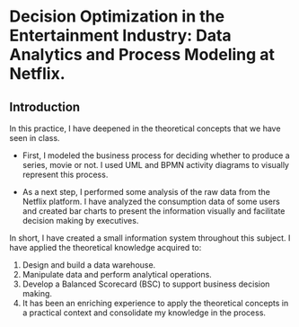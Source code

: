 # Decision Optimization in the Entertainment Industry: Data Analytics and Process Modeling at Netflix.

## Introduction

In this practice, I have deepened in the theoretical concepts that we have seen in class.

- First, I modeled the business process for deciding whether to produce a series, movie or not. I used UML and BPMN activity diagrams to visually represent this process.

- As a next step, I performed some analysis of the raw data from the Netflix platform. I have analyzed the consumption data of some users and created bar charts to present the information visually and facilitate decision making by executives.

In short, I have created a small information system throughout this subject. I have applied the theoretical knowledge acquired to:

1. Design and build a data warehouse.
2. Manipulate data and perform analytical operations.
3. Develop a Balanced Scorecard (BSC) to support business decision making.
4. It has been an enriching experience to apply the theoretical concepts in a practical context and consolidate my knowledge in the process.
